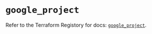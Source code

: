 # `google_project`

Refer to the Terraform Registory for docs: [`google_project`](https://registry.terraform.io/providers/hashicorp/google-beta/5.7.0/docs/resources/google_project).

